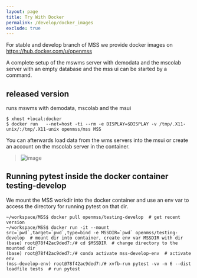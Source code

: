 ```yaml
---
layout: page
title: Try With Docker
permalink: /develop/docker_images
exclude: true
---
```


For stable and develop branch of MSS we provide docker images on <https://hub.docker.com/u/openmss>


A complete setup of the mswms server with demodata and the mscolab server with an empty database and the
mss ui can be started by a command.


## released version
 runs mswms with demodata, mscolab and the msui

    $ xhost +local:docker
    $ docker run   --net=host -ti --rm -e DISPLAY=$DISPLAY -v /tmp/.X11-unix/:/tmp/.X11-unix openmss/mss MSS

You can afterwards load data from the wms servers into the msui or create an account on the mscolab server in the container.

> ![image](/assets/run_mss_docker.png)


## Running pytest inside the docker container testing-develop
We mount the MSS workdir into the docker container and use an env
var to access the directory for running pytest on that dir.

    ~/workspace/MSS$ docker pull openmss/testing-develop  # get recent version
    ~/workspace/MSS$ docker run -it --mount src=`pwd`,target=`pwd`,type=bind -e MSSDIR=`pwd` openmss/testing-develop  # mount dir into container, create env var MSSDIR with dir
    (base) root@78f42ac9ded7:/# cd $MSSDIR  # change directory to the mounted dir
    (base) root@78f42ac9ded7:/# conda activate mss-develop-env  # activate env
    (mss-develop-env) root@78f42ac9ded7:/# xvfb-run pytest -vv -n 6 --dist loadfile tests  # run pytest







